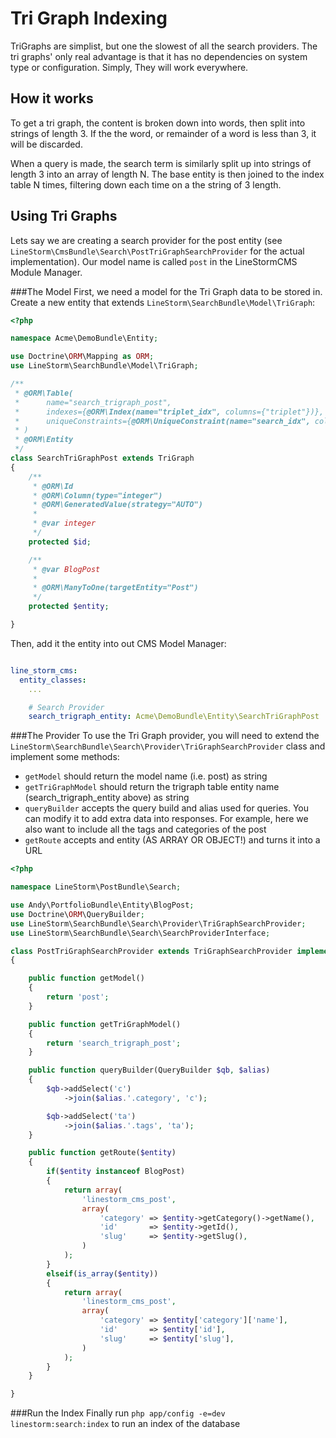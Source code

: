 Tri Graph Indexing
==================

TriGraphs are simplist, but one the slowest of all the search providers. The tri graphs' only real advantage is that it
has no dependencies on system type or configuration. Simply, They will work everywhere.

How it works
------------
To get a tri graph, the content is broken down into words, then split into strings of length 3. If the the word, or
remainder of a word is less than 3, it will be discarded.

When a query is made, the search term is similarly split up into strings of length 3 into an array of length N. The base
entity is then joined to the index table N times, filtering down each time on a the string of 3 length.

Using Tri Graphs
----------------

Lets say we are creating a search provider for the post entity (see `LineStorm\CmsBundle\Search\PostTriGraphSearchProvider`
for the actual implementation). Our model name is called `post` in the LineStormCMS Module Manager.

###The Model
First, we need a model for the Tri Graph data to be stored in. Create a new entity that extends
`LineStorm\SearchBundle\Model\TriGraph`:

```php
<?php

namespace Acme\DemoBundle\Entity;

use Doctrine\ORM\Mapping as ORM;
use LineStorm\SearchBundle\Model\TriGraph;

/**
 * @ORM\Table(
 *      name="search_trigraph_post",
 *      indexes={@ORM\Index(name="triplet_idx", columns={"triplet"})},
 *      uniqueConstraints={@ORM\UniqueConstraint(name="search_idx", columns={"triplet", "entity_id"})}
 * )
 * @ORM\Entity
 */
class SearchTriGraphPost extends TriGraph
{
    /**
     * @ORM\Id
     * @ORM\Column(type="integer")
     * @ORM\GeneratedValue(strategy="AUTO")
     *
     * @var integer
     */
    protected $id;

    /**
     * @var BlogPost
     *
     * @ORM\ManyToOne(targetEntity="Post")
     */
    protected $entity;

}
```

Then, add it the entity into out CMS Model Manager:
```yml

line_storm_cms:
  entity_classes:
    ...

    # Search Provider
    search_trigraph_entity: Acme\DemoBundle\Entity\SearchTriGraphPost
```

###The Provider
To use the Tri Graph provider, you will need to extend the `LineStorm\SearchBundle\Search\Provider\TriGraphSearchProvider`
class and implement some methods:

* `getModel` should return the model name (i.e. post) as string
* `getTriGraphModel` should return the trigraph table entity name (search_trigraph_entity above) as string
* `queryBuilder` accepts the query build and alias used for queries. You can modify it to add extra data into responses.
  For example, here we also want to include all the tags and categories of the post
* `getRoute` accepts and entity (AS ARRAY OR OBJECT!) and turns it into a URL

```php
<?php

namespace LineStorm\PostBundle\Search;

use Andy\PortfolioBundle\Entity\BlogPost;
use Doctrine\ORM\QueryBuilder;
use LineStorm\SearchBundle\Search\Provider\TriGraphSearchProvider;
use LineStorm\SearchBundle\Search\SearchProviderInterface;

class PostTriGraphSearchProvider extends TriGraphSearchProvider implements SearchProviderInterface
{

    public function getModel()
    {
        return 'post';
    }

    public function getTriGraphModel()
    {
        return 'search_trigraph_post';
    }

    public function queryBuilder(QueryBuilder $qb, $alias)
    {
        $qb->addSelect('c')
            ->join($alias.'.category', 'c');

        $qb->addSelect('ta')
            ->join($alias.'.tags', 'ta');
    }

    public function getRoute($entity)
    {
        if($entity instanceof BlogPost)
        {
            return array(
                'linestorm_cms_post',
                array(
                    'category' => $entity->getCategory()->getName(),
                    'id'       => $entity->getId(),
                    'slug'     => $entity->getSlug(),
                )
            );
        }
        elseif(is_array($entity))
        {
            return array(
                'linestorm_cms_post',
                array(
                    'category' => $entity['category']['name'],
                    'id'       => $entity['id'],
                    'slug'     => $entity['slug'],
                )
            );
        }
    }

}
```

###Run the Index
Finally run `php app/config -e=dev linestorm:search:index` to run an index of the database

